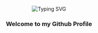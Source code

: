 
<p align="center">
 <img src="https://readme-typing-svg.demolab.com?font=Fira+Code&size=25&duration=4000&pause=1000&color=F79513&center=true&width=435&lines=Hello%2C+I'm+Patryk+Kawiak;React+Developer;Websites+%26+Apps+creator" alt="Typing SVG" />
</p>

<h3 align="center">Welcome to my Github Profile</h3>
 <p align="center">
  <img src="https://komarev.com/ghpvc/?username=patrykkawiak&color=blue" alt="" />
  <img src="https://img.shields.io/github/followers/patrykkawiak?color=orange" alt="" />
  <img src="https://img.shields.io/badge/Top_Language-Javascript-yellow" alt="" />
  
 </p>
